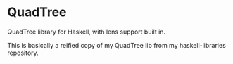 QuadTree
========

QuadTree library for Haskell, with lens support built in.

This is basically a reified copy of my QuadTree lib from my haskell-libraries repository.